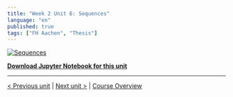 ```yaml
---
title: "Week 2 Unit 6: Sequences"
language: "en"
published: true
tags: ["FH Aachen", "Thesis"]
---
```


[![Sequences](https://img.youtube.com/vi/R5sYRwKizi8/hqdefault.jpg)](https://youtu.be/R5sYRwKizi8)

[**Download Jupyter Notebook for this unit**](files/Week_2_Unit_6_sequences_notebook.ipynb)

---

[< Previous unit](/teaching/python-mooc/week2_unit5_exercise) | [Next unit >](/teaching/python-mooc/week2_unit6_selftest) |
[Course Overview](/teaching/python-mooc)